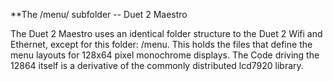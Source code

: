 **The /menu/ subfolder -- Duet 2 Maestro

The Duet 2 Maestro uses an identical folder structure to the Duet 2 Wifi and Ethernet, except for this folder: /menu. This holds the files that define the menu layouts for 128x64 pixel monochrome displays.  The Code driving the 12864 itself is a derivative of the commonly distributed lcd7920 library.
